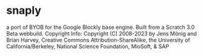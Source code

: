 # snaply
a port of BYOB for the Google Blockly base engine. Built from a Scratch 3.0 Beta webbuild. Copyright Info: Copyright (C) 2008-2023 by Jens Mönig and Brian Harvey, Creative Commons Attribution-ShareAlike, the University of California/Berkeley, National Science Foundation, MioSoft, &amp; SAP
